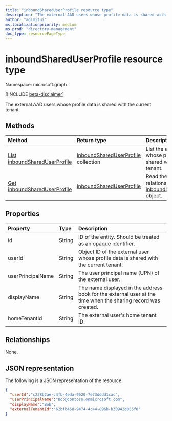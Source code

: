 ```yaml
---
title: "inboundSharedUserProfile resource type"
description: "The external AAD users whose profile data is shared with the current tenant."
author: "adimitui"
ms.localizationpriority: medium
ms.prod: "directory-management"
doc_type: resourcePageType
---
```


# inboundSharedUserProfile resource type

Namespace: microsoft.graph

[!INCLUDE [beta-disclaimer](../../includes/beta-disclaimer.md)]

The external AAD users whose profile data is shared with the current tenant.

## Methods
|Method|Return type|Description|
|:---|:---|:---|
|[List inboundSharedUserProfile](../api/inboundSharedUserProfile-list.md)|[inboundSharedUserProfile](../resources/inboundSharedUserProfile.md) collection|List the external users whose profile data is shared with the current tenant.|
|[Get inboundSharedUserProfile](../api/inboundSharedUserProfile-get.md)|[inboundSharedUserProfile](../resources/inboundSharedUserProfile.md)|Read the properties and relationships of a [inboundSharedUserProfile](../resources/inboundSharedUserProfile.md) object.|

## Properties
|Property|Type|Description|
|:---|:---|:---|
| id | String | ID of the entity. Should be treated as an opaque identifier. |
| userId | String | Object ID of the external user whose profile data is shared with the current tenant. |
| userPrincipalName | String | The user principal name (UPN) of the external user. |
| displayName | String | The name displayed in the address book for the external user at the time when the sharing record was created. |
| homeTenantId | String | The external user's home tenant ID. |

## Relationships
None.

## JSON representation
The following is a JSON representation of the resource.
<!-- {
  "blockType": "resource",
  "keyProperty": "id",
  "@odata.type": "microsoft.graph.tenantRelationshipRoot",
  "openType": false
}
-->
``` json
{
  "userId":"c228b2ae-c4fb-4eda-9620-7e73dddd1cac",
  "userPrincipalName":"Bob@contoso.onmicrosoft.com",
  "displayName":"Bob",
  "externalTenantId":"62bfb458-9474-4c44-896b-b30942d055f0"
}
```